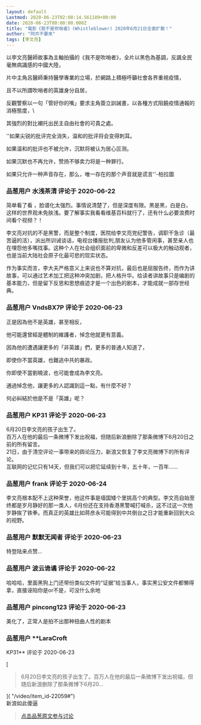 ```yaml
---
layout: default
Lastmod: 2020-06-23T02:08:14.561189+00:00
date: 2020-06-23T00:00:00.000Z
title: "電影《我不是吹哨者》(Whistleblower) 2020年6月21日全面扩散！"
author: "阿共不要來"
tags: [李文亮]
---
```


以李文亮醫師故事為主軸拍攝的《我不是吹哨者》，全片以黑色為基調，反諷全民毫無病識感的中國大陸，  
  
片中主角呂醫師秉持醫學專業的立場，於網路上積極呼籲社會各界重視疫情，  
  
且不以所謂吹哨者的英雄身分自居，  
  
反觀警察以一句「管好你的嘴」要求主角簽立訓誡書，以各種方式阻饒疫情通報的消極態度，\\  
  
其強烈的對比襯托出民主自由社會的可貴之處。  
  
''如果尖锐的批评完全消失，温和的批评将会变得刺耳。  
  
如果温和的批评也不被允许，沉默将被认为居心叵测。  
  
如果沉默也不再允许，赞扬不够卖力将是一种罪行。  
  
如果只允许一种声音存在，那么，唯一存在的那个声音就是谎言''-柏拉圖

            
### 品葱用户 **水浅茶清** 评论于 2020-06-22
        
简单看了看 ，脸谱化太强烈。事情说清楚了，但是深度有限。黑是黑，白是白，这样的世界观未免肤浅。要了解事实我看看维基百科就行了，还有什么必要浪费时间看个视频？！  
  
李文亮对抗的不是黑警，而是整个制度，医院给李文亮党纪警告，调职干急诊（最苦逼的活），派出所训诫谈话，电视台播报批判,朋友认为他多管闲事，甚至亲人也在埋怨他多嘴找事。这种个人在社会组织面前的卑微和反差可以极大的触动观者，也是当前大陆社会原子化最可悲的现实状态。  
  
作为事实而言，李大夫严格意义上来说也不算对抗，最后也是屈服告终，而作为讲故事，可以通过艺术加工把这种冲突加剧，把人格升华。给读者讲故事只是编剧的基本能力，但是留下反思和思想痕迹才是一个出色的剧本，才能成就一部存世经典。
        


            
### 品葱用户 **VndsBX7P** 评论于 2020-06-23
        
正是因為他不是英雄，甚至相反，  
  
他可能還曾經是體制的維護者，悼念他就更有意義。  
  
因為他的遭遇讓更多的「非英雄」們，更多的普通人知道了，  
  
即使你不當英雄，也難逃中共的暴政。  
  
你即使不當劉曉波，也可能會成為李文亮。  
  
通過悼念他，讓更多的人認識到這一點，有什麼不好？  
  
何必糾結於他是不是「英雄」呢？
        


            
### 品葱用户 **KP31** 评论于 2020-06-23
        
6月20日李文亮的孩子出生了。  
百万人在他的最后一条微博下发出祝福，但随后新浪删除了那条微博下6月20日之前的所有留言。  
21日，由于清空评论一事带来的舆论压力，新浪又恢复了李文亮微博下的所有评论。  
互联网的记忆只有14天，但我们可以把它延续到十年，五十年，一百年……
        


            
### 品葱用户 **frank** 评论于 2020-06-24
        
李文亮根本配不上这种荣誉，他这件事是墙国矮个里挑高个的典型。李文亮自始至终都是岁月静好的那一类人，6月份还在支持香港黑警喊打喊杀，这不过这一次他岁静挨了铁拳。而真正的英雄比如蒋彦永可能得到中共倒台之日才能重新回到大众的视野。
        


            
### 品葱用户 **默默无闻者** 评论于 2020-06-23
        
特登陆来点赞...
        


            
### 品葱用户 **波云诡谲** 评论于 2020-06-22
        
哈哈哈，里面黑狗上门还带份类似文件的“证据”给当事人，事实黑公安文件都懒得拿，直接诬陷你是or不是，可没什么余地
        


            
### 品葱用户 **pincong123** 评论于 2020-06-23
        
美化了，正常人是拍不出那种扭曲人性的剧本
        


            
### 品葱用户 **LaraCroft 
KP31** 评论于 2020-06-23
        
[

> 6月20日李文亮的孩子出生了。百万人在他的最后一条微博下发出祝福，但随后新浪删除了那条微博下6月20...

]( "/video/item_id-22059#")  
新浪如此傻逼
        






> [点击品葱原文参与讨论](https://pincong.rocks/video/id-2383__sort_key-agree_count__sort-DESC?warning)

